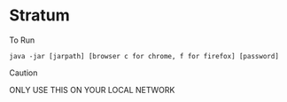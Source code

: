<h1>Stratum</h1>
<p>To Run</p>
<code>java -jar [jarpath] [browser c for chrome, f for firefox] [password]</code>

>[!CAUTION]
>ONLY USE THIS ON YOUR LOCAL NETWORK
